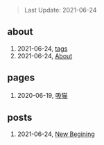 > Last Update: 2021-06-24

## about
1. 2021-06-24, [tags](about/tags.md)
1. 2021-06-24, [About](about/me.md)
## pages
1. 2020-06-19, [吸猫](pages/吸猫.md)
## posts
1. 2021-06-24, [New Begining](posts/bookmarks.md)